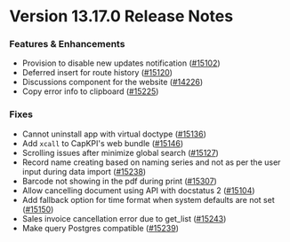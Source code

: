 # Version 13.17.0 Release Notes

### Features & Enhancements

- Provision to disable new updates notification ([#15102](https://github.com/frappe/frappe/pull/15102))
- Deferred insert for route history ([#15120](https://github.com/frappe/frappe/pull/15120))
- Discussions component for the website ([#14226](https://github.com/frappe/frappe/pull/14226))
- Copy error info to clipboard ([#15225](https://github.com/frappe/frappe/pull/15225))

### Fixes
- Cannot uninstall app with virtual doctype ([#15136](https://github.com/frappe/frappe/pull/15136))
- Add `xcall` to CapKPI's web bundle ([#15146](https://github.com/frappe/frappe/pull/15146))
- Scrolling issues after minimize global search ([#15127](https://github.com/frappe/frappe/pull/15127))
- Record name creating based on naming series and not as per the user input during data import ([#15238](https://github.com/frappe/frappe/pull/15238))
- Barcode not showing in the pdf during print ([#15307](https://github.com/frappe/frappe/pull/15307))
- Allow cancelling document using API with docstatus 2 ([#15104](https://github.com/frappe/frappe/pull/15104))
- Add fallback option for time format when system defaults are not set ([#15150](https://github.com/frappe/frappe/pull/15150))
- Sales invoice cancellation error due to get_list ([#15243](https://github.com/frappe/frappe/pull/15243))
- Make query Postgres compatible ([#15239](https://github.com/frappe/frappe/pull/15239))
